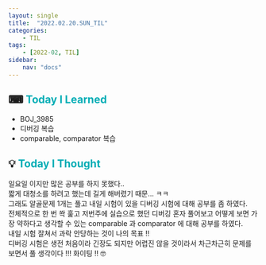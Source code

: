 ```yaml
---
layout: single
title:  "2022.02.20.SUN_TIL"
categories: 
    - TIL
tags: 
    - [2022-02, TIL]
sidebar:
    nav: "docs"
---
```



## ⌨ <a style="color:#00adb5">Today I Learned</a>
 - BOJ_3985
 - 디버깅 복습
 - comparable, comparator 복습
 
## 💡 <a style="color:#00adb5">Today I Thought</a>
 일요일 이지만 많은 공부를 하지 못했다..<br>
 짧게 대청소를 하려고 했는데 길게 해버렸기 때문... ㅋㅋ<br>
 그래도 알골문제 1개는 풀고 내일 시험이 있을 디버깅 시험에 대해 공부를 좀 하였다.<br>
 전체적으로 한 번 쏵 훑고 저번주에 실습으로 했던 디버깅 혼자 풀어보고 어떻게 보면 가장 약하다고 생각할 수 있는 comparable 과 comparator 에 대해 공부를 하였다. <br>
 내일 시험 잘쳐서 과락 안당하는 것이 나의 목표 !! <br>
 디버깅 시험은 생전 처음이라 긴장도 되지만 어렵진 않을 것이라서 차근차근히 문제를 보면서 풀 생각이다 !!! 화이팅 !! 🤓
